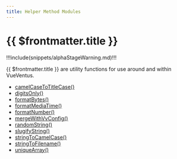 ```yaml
---
title: Helper Method Modules
---
```


<script setup>
    import DocsPackageVersion from '../../../src/views/compos/DocsPackageVersion.vue'
</script>





# {{ $frontmatter.title }}

!!!include(snippets/alphaStageWarning.md)!!!

{{ $frontmatter.title }} are utility functions for use around and within VueVentus.

* [camelCaseToTitleCase()](/modules/helpers/camel-case-to-title-case)
* [digitsOnly()](/modules/helpers/digits-only)
* [formatBytes()](/modules/helpers/format-bytes)
* [formatMediaTime()](/modules/helpers/format-media-time)
* [formatNumber()](/modules/helpers/format-number)
* [mergeWithVvConfig()](/modules/helpers/merge-with-vv-config)
* [randomString()](/modules/helpers/random-string)
* [slugifyString()](/modules/helpers/slugify-string)
* [stringToCamelCase()](/modules/helpers/string-to-camel-case)
* [stringToFilename()](/modules/helpers/string-to-filename)
* [uniqueArray()](/modules/helpers/unique-array)






<DocsPackageVersion/>